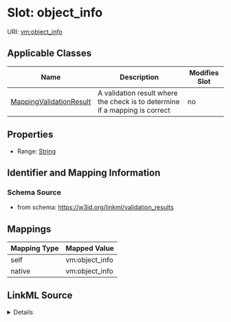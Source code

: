 

# Slot: object_info



URI: [vm:object_info](https://w3id.org/linkml/validation-model/object_info)



<!-- no inheritance hierarchy -->





## Applicable Classes

| Name | Description | Modifies Slot |
| --- | --- | --- |
| [MappingValidationResult](MappingValidationResult.md) | A validation result where the check is to determine if a mapping is correct |  no  |







## Properties

* Range: [String](String.md)





## Identifier and Mapping Information







### Schema Source


* from schema: https://w3id.org/linkml/validation_results




## Mappings

| Mapping Type | Mapped Value |
| ---  | ---  |
| self | vm:object_info |
| native | vm:object_info |




## LinkML Source

<details>
```yaml
name: object_info
from_schema: https://w3id.org/linkml/validation_results
rank: 1000
alias: object_info
owner: MappingValidationResult
domain_of:
- MappingValidationResult
range: string

```
</details>